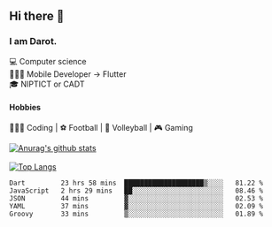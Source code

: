 ## Hi there 👋

### I am Darot.

💻 Computer science <br>
🧑🏻‍💻 Mobile Developer -> Flutter<br>
🎓 NIPTICT or CADT<br>

#### Hobbies 
🧑🏻‍💻 Coding  |  ⚽️ Football | 🏐 Volleyball | 🎮 Gaming<br>

<!-- [![Darot's GitHub stats](https://github-readme-stats.vercel.app/api?username=darot-chen)](https://github.com/darot-chen/github-readme-stats) -->
<!--
**darot-chen/darot-chen** is a ✨ _special_ ✨ repository because its `README.md` (this file) appears on your GitHub profile.

Here are some ideas to get you started:

- 🔭 I’m currently working on ...
- 🌱 I’m currently learning ...
- 👯 I’m looking to collaborate on ...
- 🤔 I’m looking for help with ...
- 💬 Ask me about ...
- 📫 How to reach me: ...
- 😄 Pronouns: ...
- ⚡ Fun fact: ...
-->

[![Anurag's github stats](https://github-readme-stats.vercel.app/api?username=darot-chen&count_private=true&theme=cobalt&show_icons=true)](https://github.com/darot-chen)
</br>
</br>
[![Top Langs](https://github-readme-stats.vercel.app/api/top-langs/?username=darot-chen&layout=compact&theme=cobalt)](https://github.com/darot-chen/)


<!--START_SECTION:waka-->

```text
Dart         23 hrs 58 mins  ████████████████████▒░░░░   81.22 %
JavaScript   2 hrs 29 mins   ██░░░░░░░░░░░░░░░░░░░░░░░   08.46 %
JSON         44 mins         ▓░░░░░░░░░░░░░░░░░░░░░░░░   02.53 %
YAML         37 mins         ▓░░░░░░░░░░░░░░░░░░░░░░░░   02.09 %
Groovy       33 mins         ▒░░░░░░░░░░░░░░░░░░░░░░░░   01.89 %
```

<!--END_SECTION:waka-->
